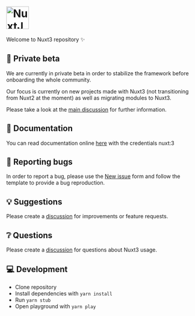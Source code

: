 <h1>
  <a href="https://nuxtjs.org">
    <img alt="NuxtJS" src="https://user-images.githubusercontent.com/904724/127682204-effdc7c6-6b46-4bf3-bd0e-a457f7530209.png" height="60">
  </a>
 </h1>

Welcome to Nuxt3 repository ✨

## 👀 Private beta

We are currently in private beta in order to stabilize the framework before onboarding the whole community.

Our focus is currently on new projects made with Nuxt3 (not transitioning from Nuxt2 at the moment) as well as migrating modules to Nuxt3.

Please take a look at the [main discussion](https://github.com/nuxt/framework/discussions/434) for further information.

## 📖 Documentation

You can read documentation online [here](https://v3.nuxtjs.org/) with the credentials nuxt:3

## 🐞 Reporting bugs

In order to report a bug, please use the [New issue](https://github.com/nuxt/framework/issues/new) form and follow the template to provide a bug reproduction.

## 💡 Suggestions

Please create a [discussion](https://github.com/nuxt/framework/discussions/new) for improvements or feature requests.

## ❔ Questions

Please create a [discussion](https://github.com/nuxt/framework/discussions/new) for questions about Nuxt3 usage.

## 💻 Development

- Clone repository
- Install dependencies with `yarn install`
- Run `yarn stub`
- Open playground with `yarn play`
